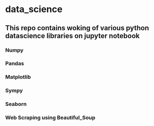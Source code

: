 # data_science
## This repo contains woking of various python datascience libraries on jupyter notebook
### Numpy
### Pandas
### Matplotlib
### Sympy
### Seaborn
### Web Scraping using Beautiful_Soup
